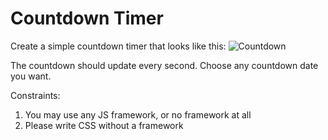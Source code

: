 # Countdown Timer

Create a simple countdown timer that looks like this:
![Countdown](https://camo.githubusercontent.com/6d29714bcdf553e8aef97c2854290916e95c7d2b/68747470733a2f2f692e696d6775722e636f6d2f37386a567958502e706e67 "Countdown Timer")

The countdown should update every second. Choose any countdown date you want.

Constraints:
1. You may use any JS framework, or no framework at all
1. Please write CSS without a framework
